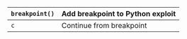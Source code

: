 
| `breakpoint()` | Add breakpoint to Python exploit |
| -------------- | -------------------------------- |
| `c`            | Continue from breakpoint         |